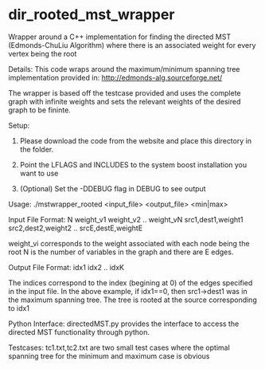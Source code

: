 dir_rooted_mst_wrapper
======================

Wrapper around a C++ implementation for finding the directed MST (Edmonds-ChuLiu Algorithm) 
where there is an associated weight for every vertex being the root

Details:
This code wraps around the maximum/minimum spanning tree implementation provided in:
http://edmonds-alg.sourceforge.net/

The wrapper is based off the testcase provided and 
uses the complete graph with infinite weights and 
sets the relevant weights of the desired graph to be fininte.

Setup:
1) Please download the code from the website and place this directory in the folder.

2) Point the LFLAGS and INCLUDES to the system boost installation you want to use

3) (Optional) Set the -DDEBUG flag in DEBUG to see output

Usage:
./mstwrapper_rooted <input_file> <output_file> <min|max>

Input File Format:
N
weight_v1
weight_v2
..
weight_vN
src1,dest1,weight1
src2,dest2,weight2
..
srcE,destE,weightE

weight_vi corresponds to the weight associated with each node being the root
N is the number of variables in the graph and there are E edges.

Output File Format:
idx1
idx2
..
idxK

The indices correspond to the index (begining at 0) of the edges specified in the input
file. In the above example, if idx1==0, then src1->dest1 was in the maximum spanning tree.
The tree is rooted at the source corresponding to idx1

Python Interface:
directedMST.py provides the interface to access the directed MST functionality through python.

Testcases:
tc1.txt,tc2.txt are two small test cases where the optimal 
spanning tree for the minimum and maximum case is obvious
